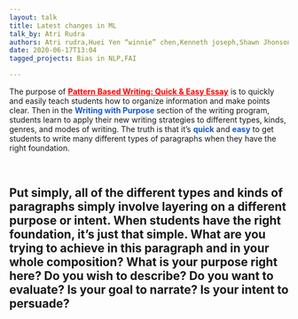 ```yaml
---
layout: talk
title: Latest changes in ML
talk_by: Atri Rudra
authors: Atri rudra,Huei Yen “winnie” chen,Kenneth joseph,Shawn Jhonson
date: 2020-06-17T13:04
tagged_projects: Bias in NLP,FAI

---
```


<p>The purpose of&nbsp;<a href="https://patternbasedwriting.com/" target="_blank" style="color: rgb(255, 0, 0); background-color: transparent;"><strong>Pattern Based Writing: Quick &amp; Easy Essay</strong></a>&nbsp;is to quickly and easily teach students how to organize information and make points clear. Then in the&nbsp;<strong style="color: rgb(18, 88, 210); background-color: transparent;">Writing with Purpose</strong>&nbsp;section of the writing program, students learn to apply their new writing strategies to different types, kinds, genres, and modes of writing. The truth is that it’s&nbsp;<strong style="color: rgb(18, 88, 210); background-color: transparent;">quick</strong>&nbsp;and&nbsp;<strong style="color: rgb(18, 88, 210); background-color: transparent;">easy</strong>&nbsp;to get students to write many different types of paragraphs when they have the right foundation.</p><p><br></p><h2>Put simply, all of the different types and kinds of paragraphs simply involve layering on a different purpose or intent. When students have the right foundation, it’s just that simple. What are you trying to achieve in this paragraph and in your whole composition? What is your purpose right here? Do you wish to describe? Do you want to evaluate? Is your goal to narrate? Is your intent to persuade?</h2><p><br></p>
